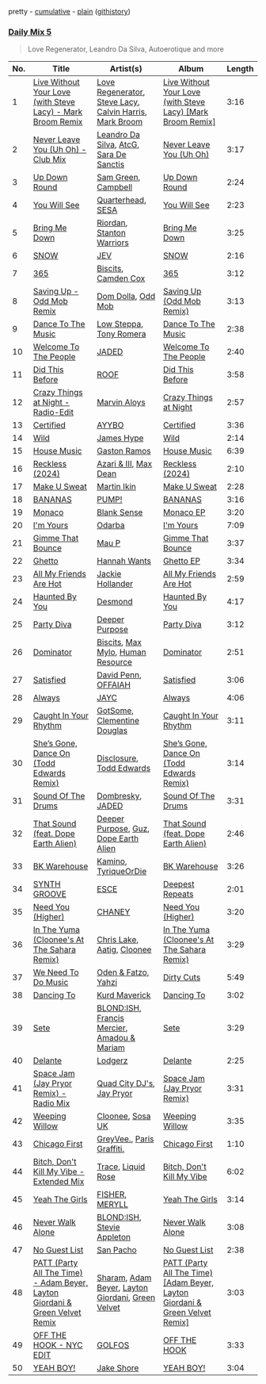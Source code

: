 pretty - [cumulative](/playlists/cumulative/Daily%20Mix%205.md) - [plain](/playlists/plain/37i9dQZF1E36TO0q54WsJv) ([githistory](https://github.githistory.xyz/vitokorn/spotify-playlist-archive/blob/master/playlists/plain/37i9dQZF1E36TO0q54WsJv))
### [Daily Mix 5](https://open.spotify.com/playlist/37i9dQZF1E36TO0q54WsJv)

> Love Regenerator, Leandro Da Silva, Autoerotique and more

| No. | Title | Artist(s) | Album | Length |
|---|---|---|---|---|
| 1 | [Live Without Your Love (with Steve Lacy) - Mark Broom Remix](https://open.spotify.com/track/4V5LenXMAfWvFpkq74TQ4L) | [Love Regenerator](https://open.spotify.com/artist/05KDKIpxshxrB9BMewaCBW), [Steve Lacy](https://open.spotify.com/artist/57vWImR43h4CaDao012Ofp), [Calvin Harris](https://open.spotify.com/artist/7CajNmpbOovFoOoasH2HaY), [Mark Broom](https://open.spotify.com/artist/56HBXB2JoYhf04oMeko90l) | [Live Without Your Love (with Steve Lacy) [Mark Broom Remix]](https://open.spotify.com/album/0aM7XnPdziJJy5AkI3tYYh) | 3:16 |
| 2 | [Never Leave You (Uh Oh) - Club Mix](https://open.spotify.com/track/6vS4QHhODz5P779tfqIzB4) | [Leandro Da Silva](https://open.spotify.com/artist/5hCv8oMMxHb3FoHMGLN8Vx), [AtcG](https://open.spotify.com/artist/3ejR3scp9kP7ywaI0VHXYj), [Sara De Sanctis](https://open.spotify.com/artist/3oKKcd37PpjAdDqRuDzGwK) | [Never Leave You (Uh Oh)](https://open.spotify.com/album/1sssFgcui6LQhjkvTKwRUb) | 3:17 |
| 3 | [Up Down Round](https://open.spotify.com/track/4PtRhiFwkXQnMHmoKrgY5K) | [Sam Green](https://open.spotify.com/artist/4Dvxcj9zZyKbzuwRG4lzSR), [Campbell](https://open.spotify.com/artist/5udgXJYWwK7cchnPSKqEkK) | [Up Down Round](https://open.spotify.com/album/4oRSw9pKQWJyUo3Du2Dbog) | 2:24 |
| 4 | [You Will See](https://open.spotify.com/track/77iE7LcAR6cmYOd19H0FsK) | [Quarterhead](https://open.spotify.com/artist/2h6hAChW74hB9HvrNoK1RY), [SESA](https://open.spotify.com/artist/7HgOnmGGMNtNOzo6Rbs1fQ) | [You Will See](https://open.spotify.com/album/3tYXKrKW4NWJiVNaJn3tFr) | 2:23 |
| 5 | [Bring Me Down](https://open.spotify.com/track/2VIZvfKJFT2YHqHqkM2qhs) | [Riordan](https://open.spotify.com/artist/68rU1sdZ0HjxjEC5YnSmao), [Stanton Warriors](https://open.spotify.com/artist/7GeAzBsalYANXTi1ReOm1R) | [Bring Me Down](https://open.spotify.com/album/0zNUqbx2KGZxAlvwxTKAvs) | 3:25 |
| 6 | [SNOW](https://open.spotify.com/track/3VoqAP2ro0jlFspXyITeGM) | [JEV](https://open.spotify.com/artist/6StZbL9v3UpuaMwIoq8fyW) | [SNOW](https://open.spotify.com/album/6v0MqshmQza1KIOiVZFjSU) | 2:16 |
| 7 | [365](https://open.spotify.com/track/5roFM0I1K6um2yIYL6kGq2) | [Biscits](https://open.spotify.com/artist/052B9SONfhoScw7dgYWw5o), [Camden Cox](https://open.spotify.com/artist/5mNpMP01Co4vXZ3U0fWP3C) | [365](https://open.spotify.com/album/2Wt63cwVvjqezpEdQcmlkI) | 3:12 |
| 8 | [Saving Up - Odd Mob Remix](https://open.spotify.com/track/2KkFYouNnlWIHo4D7P18Qk) | [Dom Dolla](https://open.spotify.com/artist/205i7E8fNVfojowcQSfK9m), [Odd Mob](https://open.spotify.com/artist/4qLwtWhlhyAoQ4S9mSrDW9) | [Saving Up (Odd Mob Remix)](https://open.spotify.com/album/2WfWidStgwclhlTuXxTqMz) | 3:13 |
| 9 | [Dance To The Music](https://open.spotify.com/track/0izF9lgQMFggcKXaia48Xa) | [Low Steppa](https://open.spotify.com/artist/5OImcY3khBn9UFjzgaapob), [Tony Romera](https://open.spotify.com/artist/7GQsOji7pfixzkLt63awo5) | [Dance To The Music](https://open.spotify.com/album/6zcnuO88B7AClFIH7kB9Vq) | 2:38 |
| 10 | [Welcome To The People](https://open.spotify.com/track/4O3APpGNhOldqDsPF8IaS5) | [JADED](https://open.spotify.com/artist/6tCJN1fQNdFCEaOa8Da9Wf) | [Welcome To The People](https://open.spotify.com/album/7HZzmPZE3gKxhzVaIJ11KF) | 2:40 |
| 11 | [Did This Before](https://open.spotify.com/track/5PoRtq9zNktyvsyiDzrZGB) | [ROOF](https://open.spotify.com/artist/0JCr8gBjuzRkmPWnTsc8YG) | [Did This Before](https://open.spotify.com/album/4IPCGWiGSpIZzFD6lSQZv9) | 3:58 |
| 12 | [Crazy Things at Night - Radio-Edit](https://open.spotify.com/track/4IeeDu7qRpxaOzDAK5w98P) | [Marvin Aloys](https://open.spotify.com/artist/3CCJPt2Y7WxjlW8tswCu2q) | [Crazy Things at Night](https://open.spotify.com/album/5087Ycj5mZm6ak5Njv4spW) | 2:57 |
| 13 | [Certified](https://open.spotify.com/track/0IoD88QDxy5GPip9IzlzyI) | [AYYBO](https://open.spotify.com/artist/0YVquC9RaJLYFNmlJFzkTV) | [Certified](https://open.spotify.com/album/5B20rR3NRmnSIRQm0d0zMz) | 3:36 |
| 14 | [Wild](https://open.spotify.com/track/6Yimrlg9ndHZUy1hGm6uQ9) | [James Hype](https://open.spotify.com/artist/43BxCL6t4c73BQnIJtry5v) | [Wild](https://open.spotify.com/album/6r94uELV3McGZfafMAxpSQ) | 2:14 |
| 15 | [House Music](https://open.spotify.com/track/18eD4kcy5P2UaY8uVKZYsS) | [Gaston Ramos](https://open.spotify.com/artist/1UBVhnNsiREUrLfsnRm9Cq) | [House Music](https://open.spotify.com/album/5uWr5epDJ30jfHUOFROYmY) | 6:39 |
| 16 | [Reckless (2024)](https://open.spotify.com/track/6R3CxqaSQqIQnnpPkm5sno) | [Azari & III](https://open.spotify.com/artist/2DC2KJDKwTf5RGfuWCzAkc), [Max Dean](https://open.spotify.com/artist/65TLDWbTJxYASqadmNAxvc) | [Reckless (2024)](https://open.spotify.com/album/5xMk0r8Jr3J66evlcUTMEi) | 2:10 |
| 17 | [Make U Sweat](https://open.spotify.com/track/3IrAZTFMsy9ZPj5LurJ8vi) | [Martin Ikin](https://open.spotify.com/artist/7DhdJhd6DrxeJlUajwttd1) | [Make U Sweat](https://open.spotify.com/album/2eynmd9669ddVP7QTuj66o) | 2:28 |
| 18 | [BANANAS](https://open.spotify.com/track/3u1n0tFjgVtUblCLjcmJ9N) | [PUMP!](https://open.spotify.com/artist/5Lf6UvtlHP3ZIsZwE31ZuC) | [BANANAS](https://open.spotify.com/album/0AcsHt2hJ7RFFC96y7KLTL) | 3:16 |
| 19 | [Monaco](https://open.spotify.com/track/3jWk66DLMnlEiNRlmVH0Di) | [Blank Sense](https://open.spotify.com/artist/1mNaFNd040ikmEIjqfuYpw) | [Monaco EP](https://open.spotify.com/album/2wbmVZYKzdRMHoC5isFHug) | 3:20 |
| 20 | [I'm Yours](https://open.spotify.com/track/2J28wWXTsY1Ne6QjhhKkrV) | [Odarba](https://open.spotify.com/artist/1aGmHBNwRmvug8d40Wb0E7) | [I'm Yours](https://open.spotify.com/album/2gjD12XW9vLNrKgCKTOoG8) | 7:09 |
| 21 | [Gimme That Bounce](https://open.spotify.com/track/0l7cfP9dZBrkkNkR7NXnQO) | [Mau P](https://open.spotify.com/artist/0w1sbtZVQoK6GzV4A4OkCv) | [Gimme That Bounce](https://open.spotify.com/album/7rpTAE8nqnoD98lnhpq2Ei) | 3:37 |
| 22 | [Ghetto](https://open.spotify.com/track/0NVG5DoB69ylg6MWbsNUH1) | [Hannah Wants](https://open.spotify.com/artist/7sK4hnuUOXw6VStDw0q8NI) | [Ghetto EP](https://open.spotify.com/album/0Yk2UyQvhV8Jx2AvvFYtev) | 3:34 |
| 23 | [All My Friends Are Hot](https://open.spotify.com/track/2bRM3rvHhI9cb2TCnnZIAR) | [Jackie Hollander](https://open.spotify.com/artist/5ykY9Uweo3gl5VFpb6z6pQ) | [All My Friends Are Hot](https://open.spotify.com/album/73VTNr5Sfek6XuuudiVaM0) | 2:59 |
| 24 | [Haunted By You](https://open.spotify.com/track/4jX6Jd5B0asKy46A4snWXw) | [Desmond](https://open.spotify.com/artist/28Zwkol38hAQJpW6YKetuY) | [Haunted By You](https://open.spotify.com/album/1YArC81pNHTpLwq3DlR943) | 4:17 |
| 25 | [Party Diva](https://open.spotify.com/track/5n7zRKeW16p5o42sasOmah) | [Deeper Purpose](https://open.spotify.com/artist/10Bo1ofGMWr6hFD7OM7W7r) | [Party Diva](https://open.spotify.com/album/4vVbfW76h5gKz396zd5CMR) | 3:12 |
| 26 | [Dominator](https://open.spotify.com/track/5ht7wW7dzpou0SuO2zraHA) | [Biscits](https://open.spotify.com/artist/052B9SONfhoScw7dgYWw5o), [Max Mylo](https://open.spotify.com/artist/70IVXvEMUXy1k2esJoJdTK), [Human Resource](https://open.spotify.com/artist/28LgRKFEN8GXeORbdViP7t) | [Dominator](https://open.spotify.com/album/0d24GMCqZ7kyl5Q9xtJfaH) | 2:51 |
| 27 | [Satisfied](https://open.spotify.com/track/0swB7iITDrfzrKqQXR661u) | [David Penn](https://open.spotify.com/artist/5kA0fIY29Fnfu4U2I2xvki), [OFFAIAH](https://open.spotify.com/artist/2E1NFr5AeEGUJkLUUsWCAO) | [Satisfied](https://open.spotify.com/album/5Ao966nL5V38v8652399lo) | 3:06 |
| 28 | [Always](https://open.spotify.com/track/6f0Ra2Z8iVhpRWCoLjxRQ6) | [JAYC](https://open.spotify.com/artist/6RaD7n2k5twat5wiryhGuJ) | [Always](https://open.spotify.com/album/5Pe7Zs0lvgMV5FlQmmQc5Z) | 4:06 |
| 29 | [Caught In Your Rhythm](https://open.spotify.com/track/2UjMBCiA9gdDoSguLxrbBP) | [GotSome](https://open.spotify.com/artist/5eALE6GKSAiBNMyqpsqoeX), [Clementine Douglas](https://open.spotify.com/artist/4DWuml4Jf6K81b5rAPwMb6) | [Caught In Your Rhythm](https://open.spotify.com/album/5DksuDz9GUGMV5vOmMBo7U) | 3:11 |
| 30 | [She’s Gone, Dance On (Todd Edwards Remix)](https://open.spotify.com/track/1DkvS69OM61MowelqAfDSJ) | [Disclosure](https://open.spotify.com/artist/6nS5roXSAGhTGr34W6n7Et), [Todd Edwards](https://open.spotify.com/artist/6MFopqejpmTUUZlcRmGzgg) | [She’s Gone, Dance On (Todd Edwards Remix)](https://open.spotify.com/album/4cBV4pc6FpCXkGNlYPgOkt) | 3:14 |
| 31 | [Sound Of The Drums](https://open.spotify.com/track/4s538QEQhTSOJGnasd1FAZ) | [Dombresky](https://open.spotify.com/artist/2GVtgxcx7jg5xVCZsIHSGN), [JADED](https://open.spotify.com/artist/6tCJN1fQNdFCEaOa8Da9Wf) | [Sound Of The Drums](https://open.spotify.com/album/0m6A8RrKlJ5bTTz3XyV4v7) | 3:31 |
| 32 | [That Sound (feat. Dope Earth Alien)](https://open.spotify.com/track/2B3NVNUU84aAIq9lAlGIZn) | [Deeper Purpose](https://open.spotify.com/artist/10Bo1ofGMWr6hFD7OM7W7r), [Guz](https://open.spotify.com/artist/2T86EVnDCP64EaVKRXIcRx), [Dope Earth Alien](https://open.spotify.com/artist/2wajUFt1bQDrz8A73tQrkN) | [That Sound (feat. Dope Earth Alien)](https://open.spotify.com/album/0DcVggpeCNz0CpQnK4vJgj) | 2:46 |
| 33 | [BK Warehouse](https://open.spotify.com/track/13YV06ESsCZe2DRTyohV9p) | [Kamino](https://open.spotify.com/artist/6XYhu7HPIJ47SY98bY1Hnx), [TyriqueOrDie](https://open.spotify.com/artist/6IyH7Och2DBHZAEBH9t9dE) | [BK Warehouse](https://open.spotify.com/album/7rNF5GNRVxJHslSHcSBhmd) | 3:26 |
| 34 | [SYNTH GROOVE](https://open.spotify.com/track/19aFVSqUsNhEMiTqauCeLh) | [ESCE](https://open.spotify.com/artist/3xVvJGFXPlg9vcRkNB6BGk) | [Deepest Repeats](https://open.spotify.com/album/0A0nwoEYpmjMxdHvOZ2PBp) | 2:01 |
| 35 | [Need You (Higher)](https://open.spotify.com/track/6D3lpP7SO5coAJONxPwRRV) | [CHANEY](https://open.spotify.com/artist/2dUjApyXX9UqIsFGzoHyhX) | [Need You (Higher)](https://open.spotify.com/album/4tC9kqBO0lodHzlCABCvZX) | 3:20 |
| 36 | [In The Yuma (Cloonee's At The Sahara Remix)](https://open.spotify.com/track/48f4gFvgXOMx6p5DjkIipF) | [Chris Lake](https://open.spotify.com/artist/5Igpc9iLZ3YGtKeYfSrrOE), [Aatig](https://open.spotify.com/artist/21OabQwzpxuFNxp7p781Ao), [Cloonee](https://open.spotify.com/artist/7MdlXmq2HViAJWo9cf30sR) | [In The Yuma (Cloonee's At The Sahara Remix)](https://open.spotify.com/album/7B8RIt9iwSpvDpdaFjWfFM) | 3:29 |
| 37 | [We Need To Do Music](https://open.spotify.com/track/1C9FMIHvDv4bvWOE4QSAHN) | [Oden & Fatzo](https://open.spotify.com/artist/2YEnrpAWWaNRFumgde1lLH), [Yahzi](https://open.spotify.com/artist/1lGNHgMlFYCmUfTADpCMau) | [Dirty Cuts](https://open.spotify.com/album/009kCVydVtIcfbvkbIgbSY) | 5:49 |
| 38 | [Dancing To](https://open.spotify.com/track/67vrMnsqLzmwPVxTptRVSO) | [Kurd Maverick](https://open.spotify.com/artist/6A3TktZj6p8D0bmbcfZEKE) | [Dancing To](https://open.spotify.com/album/05KkCFJs7p7OYyqITKahN2) | 3:02 |
| 39 | [Sete](https://open.spotify.com/track/5B4gUqNKYgU38ULSWP5Bzj) | [BLOND:ISH](https://open.spotify.com/artist/6zsJjoCtL1WByG0VsuFWzR), [Francis Mercier](https://open.spotify.com/artist/44qAhQu52dYKcHOFQd3esf), [Amadou & Mariam](https://open.spotify.com/artist/3KH7WsR2JZQ94Ik8SyabU6) | [Sete](https://open.spotify.com/album/2dUSIzfLEgYB3QJB2Vt8j3) | 3:29 |
| 40 | [Delante](https://open.spotify.com/track/3m0cKFBobiuIuNDzOCQJSN) | [Lodgerz](https://open.spotify.com/artist/1v6MeV1kAPbXmFeF60LtZE) | [Delante](https://open.spotify.com/album/5vPtAiKazM8CA6NboCmaag) | 2:25 |
| 41 | [Space Jam (Jay Pryor Remix) - Radio Mix](https://open.spotify.com/track/3dKKRsJrw9pdUSr1ZXPkD4) | [Quad City DJ's](https://open.spotify.com/artist/4mar1GMMEhvGyJdWagu6KS), [Jay Pryor](https://open.spotify.com/artist/1ZUpQr4VSnnP86WbaRRMpd) | [Space Jam (Jay Pryor Remix)](https://open.spotify.com/album/5CDSuMypz78DgUTHuzOlXE) | 3:31 |
| 42 | [Weeping Willow](https://open.spotify.com/track/6yYzEgqwB9rIXKZzEOjBiT) | [Cloonee](https://open.spotify.com/artist/7MdlXmq2HViAJWo9cf30sR), [Sosa UK](https://open.spotify.com/artist/3JlN0MeWVJq0vjvsvWCRZ5) | [Weeping Willow](https://open.spotify.com/album/474PPVNNsWQ5ae9iilffbD) | 3:35 |
| 43 | [Chicago First](https://open.spotify.com/track/5Shw0RZpOoXVAkJUceN3DV) | [GreyVee.](https://open.spotify.com/artist/2l8RTvcW1kO1v6eSuziTfn), [Paris Graffiti.](https://open.spotify.com/artist/5lEhpI9FFydyEYiEOvUm2B) | [Chicago First](https://open.spotify.com/album/4Xf5ahnfIUXAUCQjiVW0lX) | 1:10 |
| 44 | [Bitch, Don't Kill My Vibe - Extended Mix](https://open.spotify.com/track/69cPWyI1BgmGYysbxSRjid) | [Trace](https://open.spotify.com/artist/4T0QPJFV83O1j9w8y5apQX), [Liquid Rose](https://open.spotify.com/artist/0zHBCBYJo29r8RvsfjUIIN) | [Bitch, Don't Kill My Vibe](https://open.spotify.com/album/0apMOjnx6oMN06Fr5VrK5W) | 6:02 |
| 45 | [Yeah The Girls](https://open.spotify.com/track/1ZPIAYtvvyABpEVj6l2YK2) | [FISHER](https://open.spotify.com/artist/1VJ0briNOlXRtJUAzoUJdt), [MERYLL](https://open.spotify.com/artist/4pqY01dGuzojomnVCXYbXC) | [Yeah The Girls](https://open.spotify.com/album/1hORN42YAkaq1a67CGyciN) | 3:14 |
| 46 | [Never Walk Alone](https://open.spotify.com/track/4HB7ECLzrbgapiZyLlFbxz) | [BLOND:ISH](https://open.spotify.com/artist/6zsJjoCtL1WByG0VsuFWzR), [Stevie Appleton](https://open.spotify.com/artist/5qMHOzLlXeOEjOncWYtRfZ) | [Never Walk Alone](https://open.spotify.com/album/1BuWrjAiFiHMHtCYHuUIKM) | 3:08 |
| 47 | [No Guest List](https://open.spotify.com/track/3LKg0CXVZx5ToWLLK7ugHE) | [San Pacho](https://open.spotify.com/artist/5jBerZvTAajwYvdxt3UhgU) | [No Guest List](https://open.spotify.com/album/6ca7Pb96E9hZh8QFCANfHs) | 2:38 |
| 48 | [PATT (Party All The Time) - Adam Beyer, Layton Giordani & Green Velvet Remix](https://open.spotify.com/track/6DFHSmlrZLDZnXV5kTTMF6) | [Sharam](https://open.spotify.com/artist/7rVEQZBDtYmToQaYOQJCm2), [Adam Beyer](https://open.spotify.com/artist/1btv9qmIpbp7q1ixCYNdHu), [Layton Giordani](https://open.spotify.com/artist/7mC3RkNNTV6p2j9w4F8Ip4), [Green Velvet](https://open.spotify.com/artist/3ABaec4jjl95VqmG1iD4k2) | [PATT (Party All The Time) [Adam Beyer, Layton Giordani & Green Velvet Remix]](https://open.spotify.com/album/5GqWIHTVjceZXGpzIc1a2J) | 3:03 |
| 49 | [OFF THE HOOK - NYC EDIT](https://open.spotify.com/track/5YB1bwuhCoQMURJ6lZgtQy) | [GOLFOS](https://open.spotify.com/artist/5MfCvmoakBhPyPpI7vPqwW) | [OFF THE HOOK](https://open.spotify.com/album/5KMBXKUBg77WZiAfoMP2cX) | 3:33 |
| 50 | [YEAH BOY!](https://open.spotify.com/track/2q3hGz0CTy3Pqt6DmdidB3) | [Jake Shore](https://open.spotify.com/artist/4i0eQ8mdCbjAS5XnQIC7BA) | [YEAH BOY!](https://open.spotify.com/album/1qk2rdQ6ejFjgIb9N7RAal) | 3:04 |